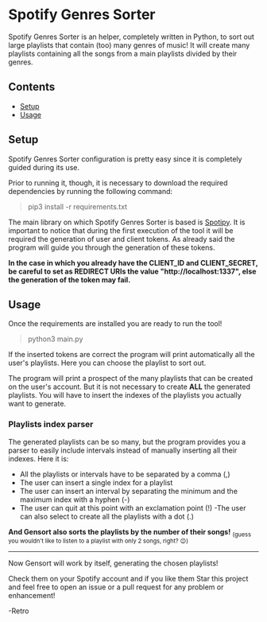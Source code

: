 # Spotify Genres Sorter
Spotify Genres Sorter is an helper, completely written in Python, to sort out large playlists that contain (too) many genres of music! It will create many playlists containing all the songs from a main playlists divided by their genres.

## Contents
- [Setup](#setup)
- [Usage](#usage)

## Setup
Spotify Genres Sorter configuration is pretty easy since it is completely guided during its use. 

Prior to running it, though, it is necessary to download the required dependencies by running the following command:
>pip3 install -r requirements.txt

The main library on which Spotify Genres Sorter is based is [Spotipy](https://github.com/spotipy-dev/spotipy). It is important to notice that during the first execution of the tool it will be required the generation of user and client tokens. As already said the program will guide you through the generation of these tokens.

__In the case in which you already have the CLIENT_ID and CLIENT_SECRET, be careful to set as REDIRECT URIs the value "http://localhost:1337", else the generation of the token may fail.__

## Usage
Once the requirements are installed you are ready to run the tool!
>python3 main.py

If the inserted tokens are correct the program will print automatically all the user's playlists. Here you can choose the playlist to sort out.

The program will print a prospect of the many playlists that can be created on the user's account. But it is not necessary to create __ALL__ the generated playlists. You will have to insert the indexes of the playlists you actually want to generate.

### Playlists index parser
The generated playlists can be so many, but the program provides you a parser to easily include intervals instead of manually inserting all their indexes. Here it is:

- All the playlists or intervals have to be separated by a comma (,)
- The user can insert a single index for a playlist
- The user can insert an interval by separating the minimum and the maximum index with a hyphen (-)
- The user can quit at this point with an exclamation point (!)
-The user can also select to create all the playlists with a dot (.)

__And Gensort also sorts the playlists by the number of their songs!__ <sub>(guess you wouldn't like to listen to a playlist with only 2 songs, right? :wink:)</sub>

---
Now Gensort will work by itself, generating the chosen playlists!

Check them on your Spotify account and if you like them Star this project and feel free to open an issue or a pull request for any problem or enhancement!

\-Retro

